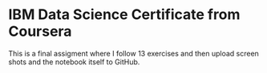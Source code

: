 # IBM Data Science Certificate from Coursera

This is a final assigment where I follow 13 exercises and then upload screen shots and the notebook itself to GitHub.
